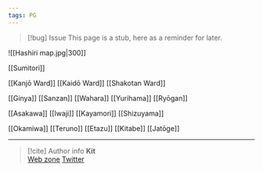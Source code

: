 ```yaml
---
tags: PG
---
```

> [!bug] Issue
> This page is a stub, here as a reminder for later.

![[Hashiri map.jpg|300]]

[[Sumitori]]

[[Kanjō Ward]]
[[Kaidō Ward]]
[[Shakotan Ward]]

[[Ginya]]
[[Sanzan]]
[[Wahara]]
[[Yurihama]]
[[Ryōgan]]

[[Asakawa]]
[[Iwaji]]
[[Kayamori]]
[[Shizuyama]]

[[Okamiwa]]
[[Teruno]]
[[Etazu]]
[[Kitabe]]
[[Jatōge]]

-----
> [!cite] Author info
> **Kit**\
> [Web zone](https://kitabe.link) [Twitter](https://twitter.com/Kerosyn_)